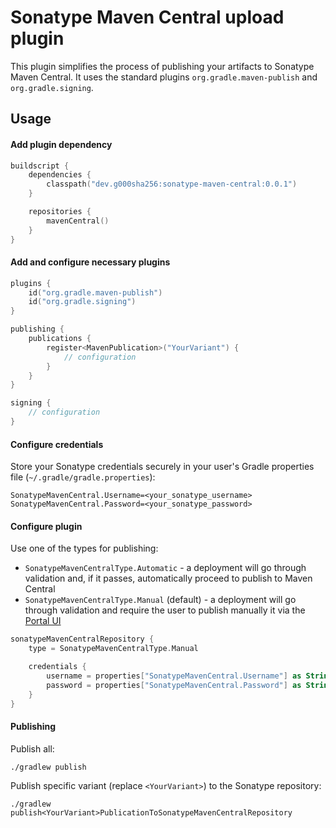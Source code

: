 # Sonatype Maven Central upload plugin

This plugin simplifies the process of publishing your artifacts to Sonatype Maven Central. It uses the standard
plugins `org.gradle.maven-publish` and `org.gradle.signing`.

## Usage

#### Add plugin dependency

```kotlin
buildscript {
    dependencies {
        classpath("dev.g000sha256:sonatype-maven-central:0.0.1")
    }

    repositories {
        mavenCentral()
    }
}
```

#### Add and configure necessary plugins

```kotlin
plugins {
    id("org.gradle.maven-publish")
    id("org.gradle.signing")
}

publishing {
    publications {
        register<MavenPublication>("YourVariant") {
            // configuration
        }
    }
}

signing {
    // configuration
}
```

#### Configure credentials

Store your Sonatype credentials securely in your user's Gradle properties file (`~/.gradle/gradle.properties`):

```properties
SonatypeMavenCentral.Username=<your_sonatype_username>
SonatypeMavenCentral.Password=<your_sonatype_password>
```

#### Configure plugin

Use one of the types for publishing:

- `SonatypeMavenCentralType.Automatic` - a deployment will go through validation and, if it passes, automatically proceed to
  publish to Maven Central
- `SonatypeMavenCentralType.Manual` (default) - a deployment will go through validation and require the user to publish manually
  it via the [Portal UI](https://central.sonatype.com/publishing/deployments)

```kotlin
sonatypeMavenCentralRepository {
    type = SonatypeMavenCentralType.Manual

    credentials {
        username = properties["SonatypeMavenCentral.Username"] as String?
        password = properties["SonatypeMavenCentral.Password"] as String?
    }
}
```

#### Publishing

Publish all:

```shell
./gradlew publish
```

Publish specific variant (replace `<YourVariant>`) to the Sonatype repository:

```shell
./gradlew publish<YourVariant>PublicationToSonatypeMavenCentralRepository
```